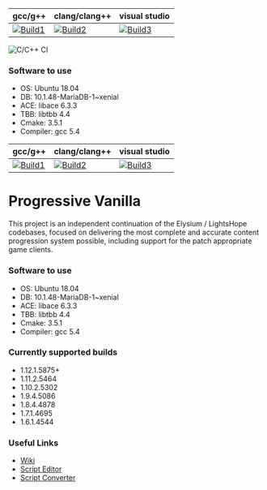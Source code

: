 | gcc/g++           | clang/clang++     | visual studio     |
|-------------------|-------------------|-------------------|
| [![Build1][1]][10]| [![Build2][2]][10]| [![Build3][3]][10]|

[1]: https://travis-badge.herokuapp.com/repos/vmangos/core/branches/development/1?use_travis_com=true
[2]: https://travis-badge.herokuapp.com/repos/vmangos/core/branches/development/2?use_travis_com=true
[3]: https://travis-badge.herokuapp.com/repos/vmangos/core/branches/development/3?use_travis_com=true

[10]: https://travis-ci.com/github/vmangos/core


![C/C++ CI](https://github.com/vmangos/core/workflows/C/C++%20CI/badge.svg)


### Software to use
- OS: Ubuntu 18.04
- DB: 10.1.48-MariaDB-1~xenial
- ACE: libace 6.3.3
- TBB: libtbb 4.4
- Cmake: 3.5.1
- Compiler: gcc 5.4

| gcc/g++           | clang/clang++     | visual studio     |
|-------------------|-------------------|-------------------|
| [![Build1][1]][10]| [![Build2][2]][10]| [![Build3][3]][10]|

[1]: https://travis-badge.herokuapp.com/repos/vmangos/core/branches/development/1?use_travis_com=true
[2]: https://travis-badge.herokuapp.com/repos/vmangos/core/branches/development/2?use_travis_com=true
[3]: https://travis-badge.herokuapp.com/repos/vmangos/core/branches/development/3?use_travis_com=true

[10]: https://travis-ci.com/github/vmangos/core


# Progressive Vanilla
This project is an independent continuation of the Elysium / LightsHope codebases, focused on delivering the most complete and accurate content progression system possible, including support for the patch appropriate game clients.

### Software to use
- OS: Ubuntu 18.04
- DB: 10.1.48-MariaDB-1~xenial
- ACE: libace 6.3.3
- TBB: libtbb 4.4
- Cmake: 3.5.1
- Compiler: gcc 5.4

### Currently supported builds
- 1.12.1.5875+
- 1.11.2.5464
- 1.10.2.5302
- 1.9.4.5086
- 1.8.4.4878
- 1.7.1.4695
- 1.6.1.4544

### Useful Links
- [Wiki](https://github.com/vmangos/wiki)
- [Script Editor](https://github.com/brotalnia/scripteditor)
- [Script Converter](https://github.com/vmangos/ScriptConverter)

